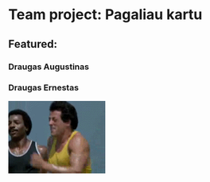 ﻿# Team project: Pagaliau kartu
## Featured:
### Draugas Augustinas
### Draugas Ernestas
![GitHub Logo](public_html/images/friends.gif
)